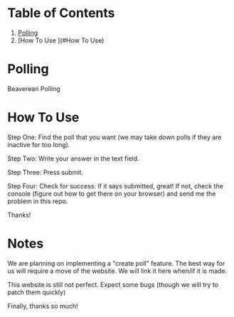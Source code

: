 # Table of Contents
1. [Polling ](#Polling)
2. [How To Use ](#How To Use)

# Polling
Beaverean Polling

# How To Use
Step One: Find the poll that you want (we may take down polls if they are inactive for too long).

Step Two: Write your answer in the text field.

Step Three: Press submit.

Step Four: Check for success. If it says submitted, great! If not, check the console (figure out how to get there on your browser) and send me the problem in this repo.

Thanks!


# Notes

We are planning on implementing a "create poll" feature. The best way for us will require a move of the website. We will link it here when/if it is made.

This website is still not perfect. Expect some bugs (though we will try to patch them quickly)

Finally, thanks so much!
